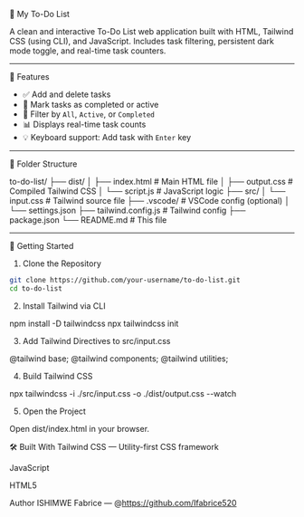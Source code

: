 📝 My To-Do List

A clean and interactive To-Do List web application built with HTML, Tailwind CSS (using CLI), and JavaScript. Includes task filtering, persistent dark mode toggle, and real-time task counters.

---

🌟 Features

- ✅ Add and delete tasks
- 🔄 Mark tasks as completed or active
- 📂 Filter by `All`, `Active`, or `Completed`
- 📊 Displays real-time task counts
- 💡 Keyboard support: Add task with `Enter` key

---

📁 Folder Structure

to-do-list/
├── dist/
│ ├── index.html # Main HTML file
│ ├── output.css # Compiled Tailwind CSS
│ └── script.js # JavaScript logic
├── src/
│ └── input.css # Tailwind source file
├── .vscode/ # VSCode config (optional)
│ └── settings.json
├── tailwind.config.js # Tailwind config
├── package.json
└── README.md # This file


---

🚀 Getting Started

1. Clone the Repository

```bash
git clone https://github.com/your-username/to-do-list.git
cd to-do-list

```
2. Install Tailwind via CLI

  npm install -D tailwindcss
  npx tailwindcss init

3. Add Tailwind Directives to src/input.css

  @tailwind base;
  @tailwind components;
  @tailwind utilities;

4. Build Tailwind CSS

  npx tailwindcss -i ./src/input.css -o ./dist/output.css --watch

5. Open the Project
   
  Open dist/index.html in your browser.

🛠️ Built With
Tailwind CSS — Utility-first CSS framework

JavaScript

HTML5

Author
ISHIMWE Fabrice — @https://github.com/Ifabrice520
